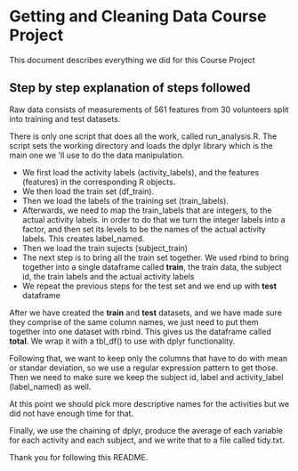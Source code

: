 # Getting and Cleaning Data Course Project
This document describes everything we did for this Course Project

## Step by step explanation of steps followed
Raw data consists of measurements of 561 features from 30 volunteers split into training and test datasets. 

There is only one script that does all the work, called run_analysis.R. The script sets the working directory and loads the dplyr library which is the main one we 'll use to do the data manipulation.

- We first load the activity labels (activity_labels), and the features (features) in the corresponding R objects.
- We then load the train set (df_train).
- Then we load the labels of the training set (train_labels).
- Afterwards, we need to map the train_labels that are integers, to the actual activity labels. in order to do that we turn the integer labels into a factor, and then set its levels to be the names of the actual activity labels. This creates label_named.
- Then we load the train sujects (subject_train)
- The next step is to bring all the train set together. We used rbind to bring together into a single dataframe called **train**, the train data, the subject id, the train labels and the actual activity labels 
- We repeat the previous steps for the test set and we end up with **test** dataframe

After we have created the **train** and **test** datasets, and we have made sure they comprise of the same column names, we just need to put them together into one dataset with rbind. This gives us the dataframe called **total**. We wrap it with a tbl_df() to use with dplyr functionality. 

Following that, we want to keep only the columns that have to do with mean or standar deviation, so we use a regular expression pattern to get those. Then we need to make sure we keep the subject id, label and activity_label (label_named) as well.

At this point we should pick more descriptive names for the activities but we did not have enough time for that.

Finally, we use the chaining of dplyr, produce the average of each variable for each activity and each subject, and we write that to a file called tidy.txt.

Thank you for following this README. 



